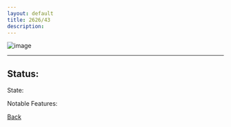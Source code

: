 ```yaml
---
layout: default
title: 2626/43
description: 
---
```

![image]()

* * *

## Status: 

State: 

Notable Features: 

[Back](/./forest/bunker.html)
